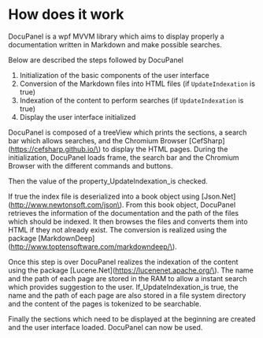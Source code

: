 # How does it work

DocuPanel is a wpf MVVM library which aims to display properly a documentation written in Markdown and make possible searches.

Below are described the steps followed by DocuPanel

1. Initialization of the basic components of the user interface
2. Conversion of the Markdown files into HTML files \(if `UpdateIndexation` is true\)
3. Indexation of the content to perform searches \(if `UpdateIndexation` is true\)
4. Display the user interface initialized

DocuPanel is composed of a treeView which prints the sections, a search bar which allows searches, and the Chromium Browser [CefSharp](https://cefsharp.github.io/\) to display the HTML pages. During the initialization, DocuPanel loads frame, the search bar and the Chromium Browser with the different commands and buttons.

Then the value of the property_UpdateIndexation_is checked.

If true the index file is deserialized into a book object using [Json.Net](http://www.newtonsoft.com/json\). From this book object, DocuPanel retrieves the information of the documentation and the path of the files which should be indexed. It then browses the files and converts them into HTML if they not already exist. The conversion is realized using the package [MarkdownDeep](http://www.toptensoftware.com/markdowndeep/\).

Once this step is over DocuPanel realizes the indexation of the content using the package [Lucene.Net](https://lucenenet.apache.org/\). The name and the path of each page are stored in the RAM to allow a instant search which provides suggestion to the user. If_UpdateIndexation_is true, the name and the path of each page are also stored in a file system directory and the content of the pages is tokenized to be searchable.

Finally the sections which need to be displayed at the beginning are created and the user interface loaded. DocuPanel can now be used.

